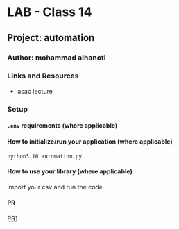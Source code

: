 # LAB - Class 14

## Project: automation

### Author: mohammad alhanoti

### Links and Resources

- asac lecture

### Setup

#### `.env` requirements (where applicable)

#### How to initialize/run your application (where applicable)

 `python3.10 automation.py`

#### How to use your library (where applicable)

import your csv and run the code

#### PR

[PR1](https://github.com/MohdHanoti/automation/pull/1)
